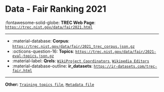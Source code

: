 # Data - Fair Ranking 2021 

:fontawesome-solid-globe: **TREC Web Page**: [`https://trec.nist.gov/data/fair2021.html`](https://trec.nist.gov/data/fair2021.html)

---

- :material-database: **Corpus**: [`https://trec.nist.gov/data/fair/2021_trec_corpus.json.gz`](https://trec.nist.gov/data/fair/2021_trec_corpus.json.gz)
- :octicons-question-16: **Topics**: [`https://trec.nist.gov/data/fair/2021-eval-topics.json.gz`](https://trec.nist.gov/data/fair/2021-eval-topics.json.gz)
- :material-label: **Qrels**: [`WikiProject Coordinators`](https://trec.nist.gov/data/fair/2021-eval-topics-with-qrels.json.gz), [`Wikipedia Editors`](https://trec.nist.gov/data/fair/2021-eval-topics-with-qrels.json.gz)
- :material-database-outline: **ir_datasets**: [`https://ir-datasets.com/trec-fair.html`](https://ir-datasets.com/trec-fair.html)


---

**Other:** [`Training topics file`](https://trec.nist.gov/data/fair/2021_training_topics.json.gz), [`Metadata file`](https://trec.nist.gov/data/fair/2021_trec_metadata.json.gz)
